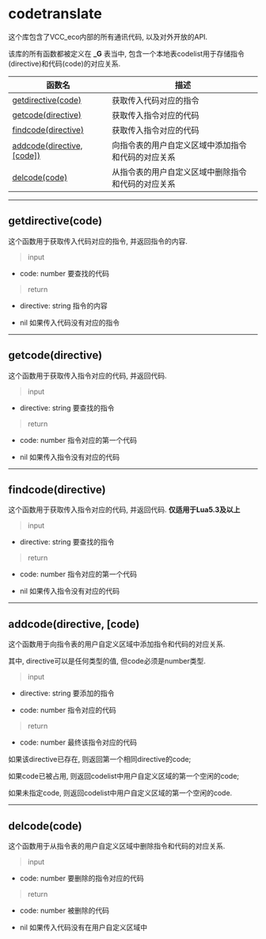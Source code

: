# codetranslate

这个库包含了VCC_eco内部的所有通讯代码, 以及对外开放的API.

该库的所有函数都被定义在 **_G** 表当中, 包含一个本地表codelist用于存储指令(directive)和代码(code)的对应关系.

| 函数名 | 描述 |
| ------ | ---- |
| [getdirective(code)](https://github.com/Collinor/VCC_eco/blob/main/MarkDown/codetranslate.md#getdirectivecode) | 获取传入代码对应的指令 |
| [getcode(directive)](https://github.com/Collinor/VCC_eco/blob/main/MarkDown/codetranslate.md#getcodedirective) | 获取传入指令对应的代码 |
| [findcode(directive)](https://github.com/Collinor/VCC_eco/blob/main/MarkDown/codetranslate.md#findcodedirective) | 获取传入指令对应的代码 |
| [addcode(directive, [code])](https://github.com/Collinor/VCC_eco/blob/main/MarkDown/codetranslate.md#addcodedirective-code) | 向指令表的用户自定义区域中添加指令和代码的对应关系 |
| [delcode(code)](https://github.com/Collinor/VCC_eco/blob/main/MarkDown/codetranslate.md#delcodecode) | 从指令表的用户自定义区域中删除指令和代码的对应关系 |

---

## getdirective(code)

这个函数用于获取传入代码对应的指令, 并返回指令的内容.

> input

* code: number 要查找的代码

> return

* directive: string 指令的内容

* nil 如果传入代码没有对应的指令

---

## getcode(directive)

这个函数用于获取传入指令对应的代码, 并返回代码.

> input

* directive: string 要查找的指令

> return

* code: number 指令对应的第一个代码

* nil 如果传入指令没有对应的代码

---

## findcode(directive)

这个函数用于获取传入指令对应的代码, 并返回代码. **仅适用于Lua5.3及以上**

> input

* directive: string 要查找的指令

> return

* code: number 指令对应的第一个代码

* nil 如果传入指令没有对应的代码

---

## addcode(directive, [code)

这个函数用于向指令表的用户自定义区域中添加指令和代码的对应关系.

其中, directive可以是任何类型的值, 但code必须是number类型.

> input

* directive: string 要添加的指令

* code: number 指令对应的代码

> return

* code: number 最终该指令对应的代码

如果该directive已存在, 则返回第一个相同directive的code;

如果code已被占用, 则返回codelist中用户自定义区域的第一个空闲的code;

如果未指定code, 则返回codelist中用户自定义区域的第一个空闲的code.

---

## delcode(code)

这个函数用于从指令表的用户自定义区域中删除指令和代码的对应关系.

> input

* code: number 要删除的指令对应的代码

> return

* code: number 被删除的代码

* nil 如果传入代码没有在用户自定义区域中
